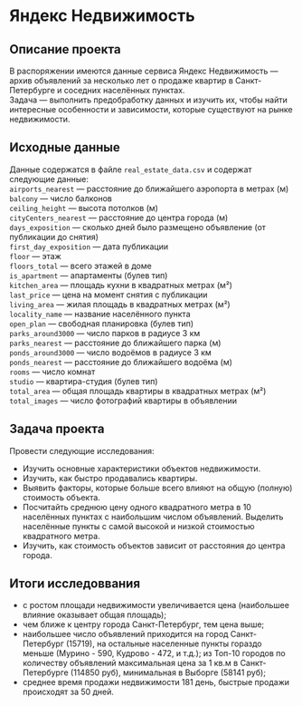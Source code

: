 # Яндекс Недвижимость  

## Описание проекта  
В распоряжении имеются данные сервиса Яндекс Недвижимость — архив объявлений за несколько лет о продаже квартир в Санкт-Петербурге и соседних населённых пунктах.  
Задача — выполнить предобработку данных и изучить их, чтобы найти интересные особенности и зависимости, которые существуют на рынке недвижимости.  

## Исходные данные  
Данные содержатся в файле `real_estate_data.csv` и содержат следующие данные:  
`airports_nearest` — расстояние до ближайшего аэропорта в метрах (м)  
`balcony` — число балконов  
`ceiling_height` — высота потолков (м)  
`cityCenters_nearest` — расстояние до центра города (м)  
`days_exposition` — сколько дней было размещено объявление (от публикации до снятия)  
`first_day_exposition` — дата публикации  
`floor` — этаж  
`floors_total` — всего этажей в доме  
`is_apartment` — апартаменты (булев тип)  
`kitchen_area` — площадь кухни в квадратных метрах (м²)  
`last_price` — цена на момент снятия с публикации  
`living_area` — жилая площадь в квадратных метрах (м²)  
`locality_name` — название населённого пункта  
`open_plan` — свободная планировка (булев тип)  
`parks_around3000` — число парков в радиусе 3 км  
`parks_nearest` — расстояние до ближайшего парка (м)  
`ponds_around3000` — число водоёмов в радиусе 3 км  
`ponds_nearest` — расстояние до ближайшего водоёма (м)  
`rooms` — число комнат  
`studio` — квартира-студия (булев тип)  
`total_area` — общая площадь квартиры в квадратных метрах (м²)  
`total_images` — число фотографий квартиры в объявлении  

## Задача проекта  
Провести следующие исследования:  
- Изучить основные характеристики объектов недвижимости.  
- Изучить, как быстро продавались квартиры.  
- Выявить факторы, которые больше всего влияют на общую (полную) стоимость объекта.  
- Посчитайть среднюю цену одного квадратного метра в 10 населённых пунктах с наибольшим числом объявлений. Выделить населённые пункты с самой высокой и низкой стоимостью квадратного метра.   
- Изучить, как стоимость объектов зависит от расстояния до центра города.  

## Итоги исследоввания  
- с ростом площади недвижимости увеличивается цена (наибольшее влияние оказывает общая площадь);  
- чем ближе к центру города Санкт-Петербург, тем цена выше;  
- наибольшее число объявлений приходится на город Санкт-Петербург (15719), на остальные населенные пункты гораздо меньше (Мурино - 590, Кудрово - 472, и т.д.);
из Топ-10 городов по количеству объявлений максимальная цена за 1 кв.м в Санкт-Петербурге (114850 руб), минимальная в Выборге (58141 руб);  
- среднее время продажи недвижимости 181 день, быстрые продажи происходят за 50 дней.
